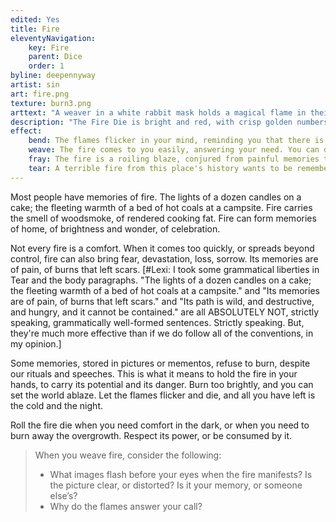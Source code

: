 ```yaml
---
edited: Yes
title: Fire
eleventyNavigation:
    key: Fire
    parent: Dice
    order: 1
byline: deepennyway
artist: sin
art: fire.png
texture: burn3.png
arttext: "A weaver in a white rabbit mask holds a magical flame in their hand."
description: "The Fire Die is bright and red, with crisp golden numbers etched into each side. Its heart is flecked with amber and coal."
effect:
    bend: The flames flicker in your mind, reminding you that there is always light if you need it. Sometimes, that light is you. 
    weave: The fire comes to you easily, answering your need. You can direct it as you wish; the burning memory is your own, and it responds to your own heart. 
    fray: The fire is a roiling blaze, conjured from painful memories that won't subside. It answers your needs, but it takes all of your will to keep it in check. Even so, the flames burn hot and bright, leaving your obstacles in cinders, with little regard to what may have been lost in the inferno. 
    tear: A terrible fire from this place's history wants to be remembered, and it bursts forth from you. Its path is wild, and destructive, and hungry, and it cannot be contained. Terrible things happen to those caught in its wake.
---
```


Most people have memories of fire. The lights of a dozen candles on a cake; the fleeting warmth of a bed of hot coals at a campsite. Fire carries the smell of woodsmoke, of rendered cooking fat. Fire can form memories of home, of brightness and wonder, of celebration.

Not every fire is a comfort. When it comes too quickly, or spreads beyond control, fire can also bring fear, devastation, loss, sorrow. Its memories are of pain, of burns that left scars. [#Lexi: I took some grammatical liberties in Tear and the body paragraphs. "The lights of a dozen candles on a cake; the fleeting warmth of a bed of hot coals at a campsite." and "Its memories are of pain, of burns that left scars." and "Its path is wild, and destructive, and hungry, and it cannot be contained." are all ABSOLUTELY NOT, strictly speaking, grammatically well-formed sentences. Strictly speaking. But, they're much more effective than if we do follow all of the conventions, in my opinion.]

Some memories, stored in pictures or mementos, refuse to burn, despite our rituals and speeches. This is what it means to hold the fire in your hands, to carry its potential and its danger. Burn too brightly, and you can set the world ablaze. Let the flames flicker and die, and all you have left is the cold and the night.

Roll the fire die when you need comfort in the dark, or when you need to burn away the overgrowth. Respect its power, or be consumed by it.

> When you weave fire, consider the following:
> 
> *   What images flash before your eyes when the fire manifests? Is the picture clear, or distorted? Is it your memory, or someone else’s?
> *   Why do the flames answer your call?
